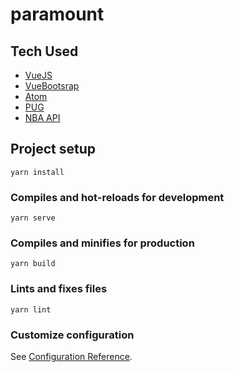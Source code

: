 # paramount

## Tech Used

* [VueJS](https://vuejs.org/)
* [VueBootsrap](https://bootstrap-vue.org/)
* [Atom](https://atom.io/)
* [PUG](https://pugjs.org/api/getting-started.html)
* [NBA API](https://rapidapi.com/theapiguy/api/free-nba?endpoint=apiendpoint_a70b696d-ffe8-4b11-8f6b-8a7d8ea327aa)

## Project setup
```
yarn install
```

### Compiles and hot-reloads for development
```
yarn serve
```

### Compiles and minifies for production
```
yarn build
```

### Lints and fixes files
```
yarn lint
```

### Customize configuration
See [Configuration Reference](https://cli.vuejs.org/config/).
